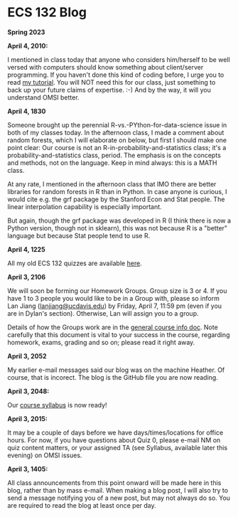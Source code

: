 
# ECS 132 Blog

**Spring 2023**

**April 4, 2010:**

I mentioned in class today that anyone who considers him/herself to be well versed with computers should know something about client/server programming. If you haven't done this kind of coding before, I urge you to read [my tutorial](https://heather.cs.ucdavis.edu/matloff/public_html/Python/PyNet.pdf). You will NOT need this for our class, just something to back up your future claims of expertise. :-) And by the way, it will you understand OMSI better.

**April 4, 1830**

Someone brought up the perennial R-vs.-PYthon-for-data-science issue in both of my classes today. In the afternoon class, I made a comment about random forests, which I will elaborate on below, but first I should make one point clear: Our course is not an R-in-probability-and-statistics class; it's a probability-and-statistics class, period. The emphasis is on the concepts and methods, not on the language. Keep in mind always: this is a MATH class.

At any rate, I mentioned in the afternoon class that IMO there are better libraries for random forests in R than in Python. In case anyone is curious, I would cite e.g. the grf package by the Stanford Econ and Stat people. The linear interpolation capability is especially important.

But again, though the grf package was developed in R (I think there is now a Python version, though not in sklearn), this was not because R is a "better" language but because Stat people tend to use R.

**April 4, 1225**

All my old ECS 132 quizzes are available [here](https://heather.cs.ucdavis.edu/OldECS132Quizzes).

**April 3, 2106**

We will soon be forming our Homework Groups. Group size is 3 or 4. If you have 1 to 3 people you would like to be in a Group with, please so inform Lan Jiang (lanjiang@ucdavis.edu) by Friday, April 7, 11:59 pm (even if you are in Dylan's section). Otherwise, Lan will assign you to a group.

Details of how the Groups work are in the [general course info doc](https://github.com/matloff/nmGeneralCourseInfo/blob/master/RulesAndProcedures.md). Note carefully that this document is vital to your success in the course, regarding homework, exams, grading and so on; please read it right away.

**April 3, 2052**

My earlier e-mail messages said our blog was on the machine Heather. Of course, that is incorect. The blog is the GitHub file you are now reading.

**April 3, 2048:**

Our [course syllabus](https://github.com/ucdavis/ecs132/blob/master/Syllabus.md) is now ready!

**April 3, 2015:**

It may be a couple of days before we have days/times/locations for office hours. For now, if you have questions about Quiz 0, please e-mail NM on quiz content matters, or your assigned TA (see Syllabus, available later this evening) on OMSI issues.

**April 3, 1405:**


All class announcements from this point onward will be made here in this
blog, rather than by mass e-mail.  When making a blog post, I will also
try to send a message notifying you of a new post, but may not always do
so.  You are required to read the blog at least once per day.


